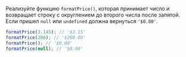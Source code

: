 
Реализуйте функцию `formatPrice()`, которая принимает число и возвращает строку с округлением до второго числа после запятой. Если пришел `null` или `undefined` должна вернуться `'$0.00'`.

```typescript
formatPrice(3.145); // '$3.15'
formatPrice(200); // '$200.00'
formatPrice(); // '$0.00'
formatPrice(null); // '$0.00'
```
